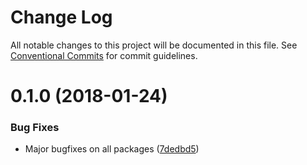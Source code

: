 # Change Log

All notable changes to this project will be documented in this file.
See [Conventional Commits](https://conventionalcommits.org) for commit guidelines.

<a name="0.1.0"></a>
# 0.1.0 (2018-01-24)


### Bug Fixes

* Major bugfixes on all packages ([7dedbd5](https://github.com/eventific/eventific/commit/7dedbd5))
